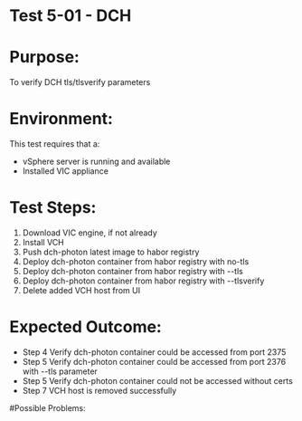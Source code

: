 Test 5-01 - DCH
=======

# Purpose:
To verify DCH tls/tlsverify parameters

# Environment:
This test requires that a:
- vSphere server is running and available
- Installed VIC appliance

# Test Steps:
1. Download VIC engine, if not already
2. Install VCH
3. Push dch-photon latest image to habor registry
4. Deploy dch-photon container from habor registry with no-tls
5. Deploy dch-photon container from habor registry with --tls
6. Deploy dch-photon container from habor registry with --tlsverify
7. Delete added VCH host from UI


# Expected Outcome:
* Step 4 Verify dch-photon container could be accessed from port 2375
* Step 5 Verify dch-photon container could be accessed from port 2376 with --tls parameter
* Step 5 Verify dch-photon container could not be accessed without certs
* Step 7 VCH host is removed successfully

#Possible Problems:
